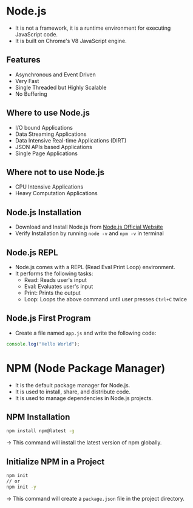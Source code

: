 # Node.js 
- It is not a framework, it is a runtime environment for executing JavaScript code.
- It is built on Chrome's V8 JavaScript engine.

## Features
- Asynchronous and Event Driven
- Very Fast
- Single Threaded but Highly Scalable
- No Buffering

## Where to use Node.js
- I/O bound Applications
- Data Streaming Applications
- Data Intensive Real-time Applications (DIRT)
- JSON APIs based Applications
- Single Page Applications

## Where not to use Node.js
- CPU Intensive Applications
- Heavy Computation Applications

## Node.js Installation
- Download and Install Node.js from [Node.js Official Website](https://nodejs.org/)
- Verify Installation by running `node -v` and `npm -v` in terminal

## Node.js REPL
- Node.js comes with a REPL (Read Eval Print Loop) environment.
- It performs the following tasks:
  - Read: Reads user's input
  - Eval: Evaluates user's input
  - Print: Prints the output
  - Loop: Loops the above command until user presses `Ctrl+C` twice


## Node.js First Program
- Create a file named `app.js` and write the following code:
```javascript
console.log("Hello World");
```

# NPM (Node Package Manager)
- It is the default package manager for Node.js.
- It is used to install, share, and distribute code.
- It is used to manage dependencies in Node.js projects.

## NPM Installation
```bash
npm install npm@latest -g
```
-> This command will install the latest version of npm globally.

## Initialize NPM in a Project
```bash
npm init
// or
npm init -y
```
-> This command will create a `package.json` file in the project directory.

